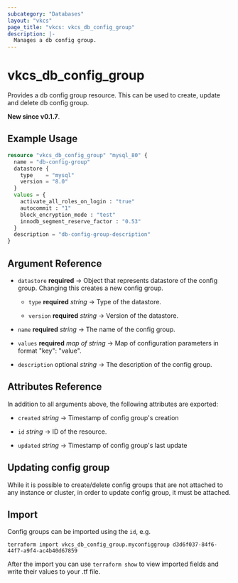 ```yaml
---
subcategory: "Databases"
layout: "vkcs"
page_title: "vkcs: vkcs_db_config_group"
description: |-
  Manages a db config group.
---
```


# vkcs_db_config_group

Provides a db config group resource. This can be used to create, update and delete db config group.

**New since v0.1.7**.

## Example Usage

```terraform
resource "vkcs_db_config_group" "mysql_80" {
  name = "db-config-group"
  datastore {
    type    = "mysql"
    version = "8.0"
  }
  values = {
    activate_all_roles_on_login : "true"
    autocommit : "1"
    block_encryption_mode : "test"
    innodb_segment_reserve_factor : "0.53"
  }
  description = "db-config-group-description"
}
```
## Argument Reference
- `datastore` **required** &rarr;  Object that represents datastore of the config group. Changing this creates a new config group.
    - `type` **required** *string* &rarr;  Type of the datastore.

    - `version` **required** *string* &rarr;  Version of the datastore.

- `name` **required** *string* &rarr;  The name of the config group.

- `values` **required** *map of* *string* &rarr;  Map of configuration parameters in format "key": "value".

- `description` optional *string* &rarr;  The description of the config group.


## Attributes Reference
In addition to all arguments above, the following attributes are exported:
- `created` *string* &rarr;  Timestamp of config group's creation

- `id` *string* &rarr;  ID of the resource.

- `updated` *string* &rarr;  Timestamp of config group's last update



## Updating config group

While it is possible to create/delete config groups that are not attached to any instance or cluster, in order to update config group, it must be attached.

## Import

Config groups can be imported using the `id`, e.g.

```shell
terraform import vkcs_db_config_group.myconfiggroup d3d6f037-84f6-44f7-a9f4-ac4b40d67859
```

After the import you can use ```terraform show``` to view imported fields and write their values to your .tf file.
